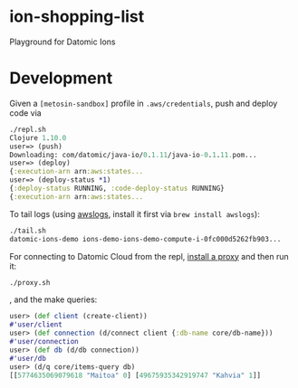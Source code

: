 # ion-shopping-list

Playground for Datomic Ions

# Development

Given a `[metosin-sandbox]` profile in `.aws/credentials`, push and deploy code via

```clojure
./repl.sh
Clojure 1.10.0
user=> (push)
Downloading: com/datomic/java-io/0.1.11/java-io-0.1.11.pom...
user=> (deploy)
{:execution-arn arn:aws:states...
user=> (deploy-status *1)
{:deploy-status RUNNING, :code-deploy-status RUNNING}
{:execution-arn arn:aws:states...
```

To tail logs (using [awslogs](https://github.com/jorgebastida/awslogs), install it first via `brew install awslogs`):

```sh
./tail.sh
datomic-ions-demo ions-demo-ions-demo-compute-i-0fc000d5262fb903...
```

For connecting to Datomic Cloud from the repl, [install a proxy](https://docs.datomic.com/cloud/getting-started/connecting.html#socks-proxy) and then run it:

```sh
./proxy.sh
```

, and the make queries:

```clojure
user> (def client (create-client))
#'user/client
user> (def connection (d/connect client {:db-name core/db-name}))
#'user/connection
user> (def db (d/db connection))
#'user/db
user> (d/q core/items-query db)
[[5774635069079618 "Maitoa" 0] [49675935342919747 "Kahvia" 1]]
```
